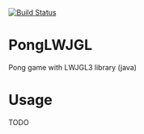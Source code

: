 [![Build Status](https://travis-ci.com/ThaNico/ponglwjgl.svg?token=ZA7op4re77YAc6jdeGdA&branch=master)](https://travis-ci.com/ThaNico/ponglwjgl)

# PongLWJGL
Pong game with LWJGL3 library (java)

# Usage
TODO

